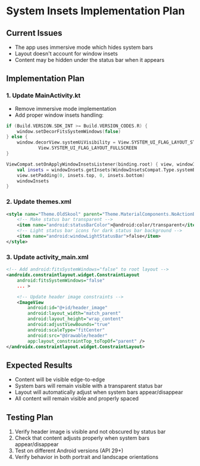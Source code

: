 # System Insets Implementation Plan

## Current Issues
- The app uses immersive mode which hides system bars
- Layout doesn't account for window insets
- Content may be hidden under the status bar when it appears

## Implementation Plan

### 1. Update MainActivity.kt
- Remove immersive mode implementation
- Add proper window insets handling:
```kotlin
if (Build.VERSION.SDK_INT >= Build.VERSION_CODES.R) {
    window.setDecorFitsSystemWindows(false)
} else {
    window.decorView.systemUiVisibility = View.SYSTEM_UI_FLAG_LAYOUT_STABLE or
            View.SYSTEM_UI_FLAG_LAYOUT_FULLSCREEN
}

ViewCompat.setOnApplyWindowInsetsListener(binding.root) { view, windowInsets ->
    val insets = windowInsets.getInsets(WindowInsetsCompat.Type.systemBars())
    view.setPadding(0, insets.top, 0, insets.bottom)
    windowInsets
}
```

### 2. Update themes.xml
```xml
<style name="Theme.OldSkool" parent="Theme.MaterialComponents.NoActionBar">
    <!-- Make status bar transparent -->
    <item name="android:statusBarColor">@android:color/transparent</item>
    <!-- Light status bar icons for dark status bar background -->
    <item name="android:windowLightStatusBar">false</item>
</style>
```

### 3. Update activity_main.xml
```xml
<!-- Add android:fitsSystemWindows="false" to root layout -->
<androidx.constraintlayout.widget.ConstraintLayout
    android:fitsSystemWindows="false"
    ... >

    <!-- Update header image constraints -->
    <ImageView
        android:id="@+id/header_image"
        android:layout_width="match_parent"
        android:layout_height="wrap_content"
        android:adjustViewBounds="true"
        android:scaleType="fitCenter"
        android:src="@drawable/header"
        app:layout_constraintTop_toTopOf="parent" />
</androidx.constraintlayout.widget.ConstraintLayout>
```

## Expected Results
- Content will be visible edge-to-edge
- System bars will remain visible with a transparent status bar
- Layout will automatically adjust when system bars appear/disappear
- All content will remain visible and properly spaced

## Testing Plan
1. Verify header image is visible and not obscured by status bar
2. Check that content adjusts properly when system bars appear/disappear
3. Test on different Android versions (API 29+)
4. Verify behavior in both portrait and landscape orientations